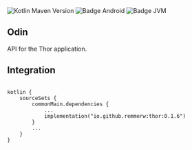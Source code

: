 <div>
    <div>
        <img src="https://img.shields.io/maven-central/v/io.github.remmerw/thor" alt="Kotlin Maven Version" />
        <img src="https://img.shields.io/badge/Platform-Android-brightgreen.svg?logo=android" alt="Badge Android" />
        <img src="https://img.shields.io/badge/Platform-JVM-8A2BE2.svg?logo=openjdk" alt="Badge JVM" />
    </div>
</div>

## Odin
API for the Thor application.

## Integration

```
    
kotlin {
    sourceSets {
        commonMain.dependencies {
            ...
            implementation("io.github.remmerw:thor:0.1.6") 
        }
        ...
    }
}
